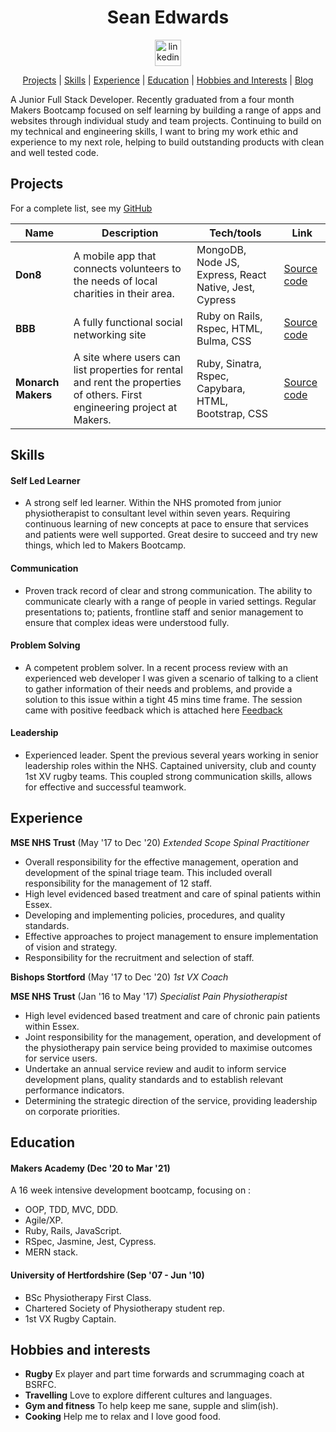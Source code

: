 <div align="center">

# Sean Edwards

<a href="https://www.linkedin.com/in/sean-edwards-654a09195/">
<img src="https://www.iconfinder.com/data/icons/free-social-icons/67/linkedin_circle_color-512.png" alt="linkedin" hspace="50" height="42" width="42"></a>

[Projects](#projects) | [Skills](#skills) | [Experience](#experience) | [Education](#education) | [Hobbies and Interests](#hobbies-and-interests) | [Blog](https://medium.com/@seantedwards)

</div>

A Junior Full Stack Developer. Recently graduated from a four month Makers Bootcamp focused on self learning by building a range of apps and websites through individual study and team projects. Continuing to build on my technical and engineering skills, I want to bring my work ethic and experience to my next role, helping to build outstanding products with clean and well tested code.

## Projects

For a complete list, see my [GitHub](https://github.com/bear99a9)

| Name               | Description                                                                                                               | Tech/tools                                             | Link                                                        |
| ------------------ | ------------------------------------------------------------------------------------------------------------------------- | ------------------------------------------------------ | ----------------------------------------------------------- |
| **Don8**           | A mobile app that connects volunteers to the needs of local charities in their area.                                      | MongoDB, Node JS, Express, React Native, Jest, Cypress | [Source code](https://github.com/bear99a9/don8)             |
| **BBB**            | A fully functional social networking site                                                                                 | Ruby on Rails, Rspec, HTML, Bulma, CSS                 | [Source code](https://github.com/bear99a9/acebook-BBB)      |
| **Monarch Makers** | A site where users can list properties for rental and rent the properties of others. First engineering project at Makers. | Ruby, Sinatra, Rspec, Capybara, HTML, Bootstrap, CSS   | [Source code](https://github.com/bear99a9/monarchmakersbnb) |

## Skills

#### Self Led Learner

- A strong self led learner. Within the NHS promoted from junior physiotherapist to consultant level within seven years. Requiring continuous learning of new concepts at pace to ensure that services and patients were well supported. Great desire to succeed and try new things, which led to Makers Bootcamp.

#### Communication

- Proven track record of clear and strong communication. The ability to communicate clearly with a range of people in varied settings. Regular presentations to; patients, frontline staff and senior management to ensure that complex ideas were understood fully.

#### Problem Solving

- A competent problem solver. In a recent process review with an experienced web developer I was given a scenario of talking to a client to gather information of their needs and problems, and provide a solution to this issue within a tight 45 mins time frame. The session came with positive feedback which is attached here [Feedback](https://github.com/bear99a9/CV/blob/master/2021-03-01-Red%20Weezing%2068-feedback.pdf)

#### Leadership

- Experienced leader. Spent the previous several years working in senior leadership roles within the NHS. Captained university, club and county 1st XV rugby teams. This coupled strong communication skills, allows for effective and successful teamwork.

## Experience

**MSE NHS Trust** (May '17 to Dec '20)
_Extended Scope Spinal Practitioner_

- Overall responsibility for the effective management, operation and development of the spinal triage team. This included overall responsibility for the management of 12 staff.
- High level evidenced based treatment and care of spinal patients within Essex.
- Developing and implementing policies, procedures, and quality standards.
- Effective approaches to project management to ensure implementation of vision and strategy.
- Responsibility for the recruitment and selection of staff.

**Bishops Stortford** (May '17 to Dec '20)
_1st VX Coach_

**MSE NHS Trust** (Jan '16 to May '17)
_Specialist Pain Physiotherapist_

- High level evidenced based treatment and care of chronic pain patients within Essex.
- Joint responsibility for the management, operation, and development of the physiotherapy pain service being provided to maximise outcomes for service users.
- Undertake an annual service review and audit to inform service development plans, quality standards and to establish relevant performance indicators.
- Determining the strategic direction of the service, providing leadership on corporate priorities.

## Education

#### Makers Academy (Dec '20 to Mar '21)

A 16 week intensive development bootcamp, focusing on :

- OOP, TDD, MVC, DDD.
- Agile/XP.
- Ruby, Rails, JavaScript.
- RSpec, Jasmine, Jest, Cypress.
- MERN stack.

#### University of Hertfordshire (Sep '07 - Jun '10)

- BSc Physiotherapy First Class.
- Chartered Society of Physiotherapy student rep.
- 1st VX Rugby Captain.

## Hobbies and interests

- **Rugby** Ex player and part time forwards and scrummaging coach at BSRFC.
- **Travelling** Love to explore different cultures and languages.
- **Gym and fitness** To help keep me sane, supple and slim(ish).
- **Cooking** Help me to relax and I love good food.
